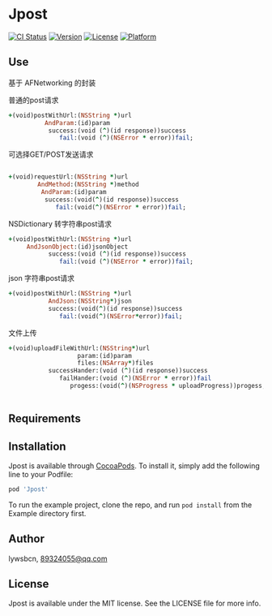 # Jpost

[![CI Status](https://img.shields.io/travis/lywsbcn/Jpost.svg?style=flat)](https://travis-ci.org/lywsbcn/Jpost)
[![Version](https://img.shields.io/cocoapods/v/Jpost.svg?style=flat)](https://cocoapods.org/pods/Jpost)
[![License](https://img.shields.io/cocoapods/l/Jpost.svg?style=flat)](https://cocoapods.org/pods/Jpost)
[![Platform](https://img.shields.io/cocoapods/p/Jpost.svg?style=flat)](https://cocoapods.org/pods/Jpost)

## Use


基于 AFNetworking 的封装


普通的post请求
```ruby
+(void)postWithUrl:(NSString *)url
          AndParam:(id)param
           success:(void (^)(id response))success
              fail:(void (^)(NSError * error))fail;
```

可选择GET/POST发送请求
```ruby

+(void)requestUrl:(NSString *)url
        AndMethod:(NSString *)method
         AndParam:(id)param
          success:(void(^)(id response))success
             fail:(void(^)(NSError * error))fail;
```

NSDictionary 转字符串post请求
```ruby
+(void)postWithUrl:(NSString *)url
     AndJsonObject:(id)jsonObject
           success:(void (^)(id response))success
              fail:(void (^)(NSError * error))fail;
```

json 字符串post请求
```ruby
+(void)postWithUrl:(NSString *)url
           AndJson:(NSString*)json
           success:(void(^)(id response))success
              fail:(void(^)(NSError*error))fail;
```


文件上传
```ruby
+(void)uploadFileWithUrl:(NSString*)url
                   param:(id)param
                   files:(NSArray*)files
           successHander:(void (^)(id response))success
              failHander:(void (^)(NSError * error))fail
                 progess:(void(^)(NSProgress * uploadProgress))progess;
                 
```


## Requirements

## Installation

Jpost is available through [CocoaPods](https://cocoapods.org). To install
it, simply add the following line to your Podfile:

```ruby
pod 'Jpost'
```

To run the example project, clone the repo, and run `pod install` from the Example directory first.

## Author

lywsbcn, 89324055@qq.com

## License

Jpost is available under the MIT license. See the LICENSE file for more info.
